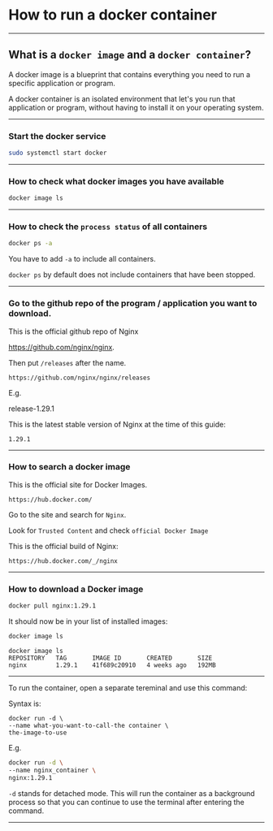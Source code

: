 # How to run a docker container
_______________________________________________________________________________
## What is a `docker image` and a `docker container`?

A docker image is a blueprint that contains everything you need to run
a specific application or program.

A docker container is an isolated environment that let's you run 
that application or program, 
without having to install it on your operating system.

_______________________________________________________________________________
### Start the docker service

```sh
sudo systemctl start docker
```
_______________________________________________________________________________
### How to check what docker images you have available

```sh
docker image ls
```
_______________________________________________________________________________
### How to check the `process status` of all containers

```sh
docker ps -a
```

You have to add `-a` to include all containers.

`docker ps` by default does not include containers that have been stopped.
_______________________________________________________________________________
### Go to the github repo of the program / application you want to download.

This is the official github repo of Nginx

https://github.com/nginx/nginx. 

Then put `/releases` after the name.

```
https://github.com/nginx/nginx/releases
```

E.g.

release-1.29.1

This is the latest stable version of Nginx at the time of this guide: 

`1.29.1`

_______________________________________________________________________________

### How to search a docker image

This is the official site for Docker Images.
```
https://hub.docker.com/
```

Go to the site and search for `Nginx`.

Look for `Trusted Content` and check `official Docker Image`

This is the official build of Nginx:
```
https://hub.docker.com/_/nginx
```
_______________________________________________________________________________
### How to download a Docker image

```sh
docker pull nginx:1.29.1
```

It should now be in your list of installed images:
```sh
docker image ls
```

```
docker image ls
REPOSITORY   TAG       IMAGE ID       CREATED       SIZE
nginx        1.29.1    41f689c20910   4 weeks ago   192MB
```

_______________________________________________________________________________

To run the container, open a separate tereminal and use this command:

Syntax is:

```
docker run -d \
--name what-you-want-to-call-the container \
the-image-to-use
```

E.g.
```sh
docker run -d \
--name nginx_container \
nginx:1.29.1
```

`-d` stands for detached mode. This will run the container as a background
process so that you can continue to use the terminal 
after entering the command.

_______________________________________________________________________________

